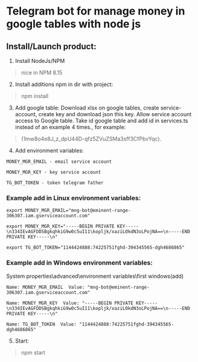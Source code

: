 # Telegram bot for manage money in google tables with node js 

## Install/Launch product:
1. Install NodeJs/NPM 
>nice in NPM 8.15

2. Install additions npm in dir with project:

>npm install
3. Add google table:
Download xlsx on google tables, create service-account, create key and download json this key. 
Allow service account access to Google table. 
Take id google table and add id in services.ts instead of an example 4 times., for example:

>(1mw8o4e8J_z_dpU44D-qfz5ZVuZSMa3sff3CfPbvYqc).
4. Add environment variables:
```
MONEY_MGR_EMAIL - email service account

MONEY_MGR_KEY - key service account

TG_BOT_TOKEN - token telegram father
```
### Example add in Linux environment variables:
```
export MONEY_MGR_EMAIL="mng-bot@eminent-range-306307.iam.gserviceaccount.com"

export MONEY_MGR_KEY="-----BEGIN PRIVATE KEY-----\n334IEvAGFDDSBgkqhkiG9w0c5uI11\kopljk/xaziLOkdN3oLPojNA==\n-----END PRIVATE KEY-----\n"

export TG_BOT_TOKEN="1144424888:74225751fghd-394345565-dgh4686865"
```
### Example add in Windows environment variables:
System properties\advanced\environment variables\first windows(add)
```
Name: MONEY_MGR_EMAIL  Value: "mng-bot@eminent-range-306307.iam.gserviceaccount.com"

Name: MONEY_MGR_KEY  Value: "-----BEGIN PRIVATE KEY-----\n334IEvAGFDDSBgkqhkiG9w0c5uI11\kopljk/xaziLOkdN3oLPojNA==\n-----END PRIVATE KEY-----\n"

Name: TG_BOT_TOKEN  Value: "1144424888:74225751fghd-394345565-dgh4686865"
```
5. Start:
>npm start

